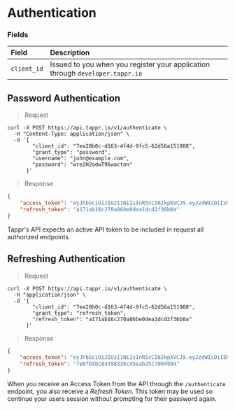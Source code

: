 
# Authentication

### Fields

| Field       | Description                                                                   |
|:------------|:------------------------------------------------------------------------------|
| `client_id` | Issued to you when you register your application through `developer.tappr.io` |

## Password Authentication

> Request

```shell
curl -X POST https://api.tappr.io/v1/authenticate \
  -H "Content-Type: application/json" \
  -d '{
        "client_id": "7ea20b0c-d163-4f4d-9fc5-62d56a151988",
        "grant_type": "password",
        "username": "john@example.com",
        "password": "wre2H2odwT96wactnn"
      }'
```

> Response

```json
{
    "access_token": "eyJhbGciOiJIUzI1NiIsInR5cCI6IkpXVCJ9.eyJzdWIiOiIxMjM0NTY3ODkwIiwibmFtZSI6IkpvaG4gRG9lIiwiYWRtaW4iOnRydWV9.TJVA95OrM7E2cBab30RMHrHDcEfxjoYZgeFONFh7HgQ",
    "refresh_token": "a171ab16c270a86be0dea1dcd2f36b0a"
}
```

Tappr's API expects an active API token to be included in request all authorized endpoints.

## Refreshing Authentication

> Request

```shell
curl -X POST https://api.tappr.io/v1/authenticate \
  -H "application/json" \
  -d '{
        "client_id": "7ea20b0c-d163-4f4d-9fc5-62d56a151988",
        "grant_type": "refresh_token",
        "refresh_token": "a171ab16c270a86be0dea1dcd2f36b0a"
      }'
```

> Response

```json
{
    "access_token": "eyJhbGciOiJIUzI1NiIsInR5cCI6IkpXVCJ9.eyJzdWIiOiI5NzY0NTU3ODA3NiIsIm5hbWUiOiJKb2huIERvZSIsImFkbWluIjp0cnVlfQ.g5XG4KXa3QYiJDEtBQwY0qnnvRnS8JbFDEl7ngUwT0A",
    "refresh_token": "7e0fb5bc8439833bcd5eab25c7004994"
}
```

When you receive an Access Token from the API through the `/authenticate` endpoint, you also receive a _Refresh Token_. This token may be used so continue your users session without prompting for their password again.
